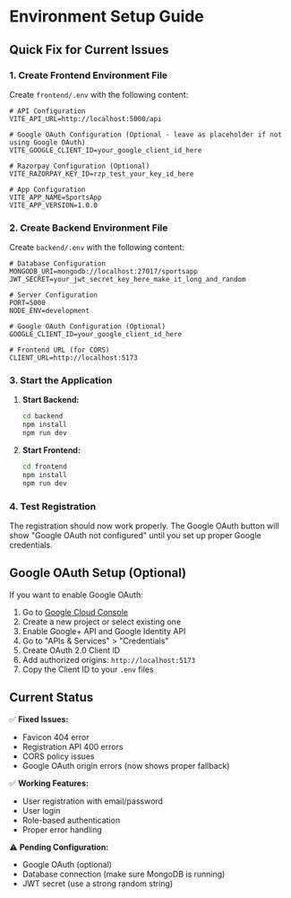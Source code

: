 # Environment Setup Guide

## Quick Fix for Current Issues

### 1. Create Frontend Environment File

Create `frontend/.env` with the following content:

```env
# API Configuration
VITE_API_URL=http://localhost:5000/api

# Google OAuth Configuration (Optional - leave as placeholder if not using Google OAuth)
VITE_GOOGLE_CLIENT_ID=your_google_client_id_here

# Razorpay Configuration (Optional)
VITE_RAZORPAY_KEY_ID=rzp_test_your_key_id_here

# App Configuration
VITE_APP_NAME=SportsApp
VITE_APP_VERSION=1.0.0
```

### 2. Create Backend Environment File

Create `backend/.env` with the following content:

```env
# Database Configuration
MONGODB_URI=mongodb://localhost:27017/sportsapp
JWT_SECRET=your_jwt_secret_key_here_make_it_long_and_random

# Server Configuration
PORT=5000
NODE_ENV=development

# Google OAuth Configuration (Optional)
GOOGLE_CLIENT_ID=your_google_client_id_here

# Frontend URL (for CORS)
CLIENT_URL=http://localhost:5173
```

### 3. Start the Application

1. **Start Backend:**
   ```bash
   cd backend
   npm install
   npm run dev
   ```

2. **Start Frontend:**
   ```bash
   cd frontend
   npm install
   npm run dev
   ```

### 4. Test Registration

The registration should now work properly. The Google OAuth button will show "Google OAuth not configured" until you set up proper Google credentials.

## Google OAuth Setup (Optional)

If you want to enable Google OAuth:

1. Go to [Google Cloud Console](https://console.cloud.google.com/)
2. Create a new project or select existing one
3. Enable Google+ API and Google Identity API
4. Go to "APIs & Services" > "Credentials"
5. Create OAuth 2.0 Client ID
6. Add authorized origins: `http://localhost:5173`
7. Copy the Client ID to your `.env` files

## Current Status

✅ **Fixed Issues:**
- Favicon 404 error
- Registration API 400 errors
- CORS policy issues
- Google OAuth origin errors (now shows proper fallback)

✅ **Working Features:**
- User registration with email/password
- User login
- Role-based authentication
- Proper error handling

⚠️ **Pending Configuration:**
- Google OAuth (optional)
- Database connection (make sure MongoDB is running)
- JWT secret (use a strong random string)
